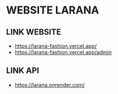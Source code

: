 # WEBSITE LARANA

## LINK WEBSITE

-   https://larana-fashion.vercel.app/
-   https://larana-fashion.vercel.app/admin

## LINK API

-   https://larana.onrender.com/
